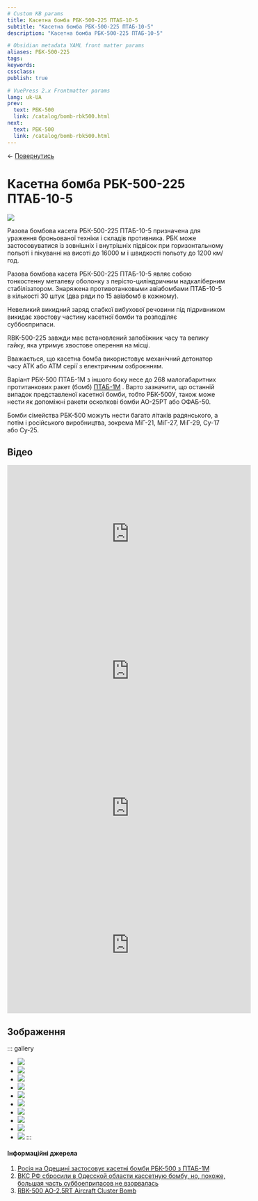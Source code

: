```yaml
---
# Custom KB params
title: Касетна бомба РБК-500-225 ПТАБ-10-5
subtitle: "Касетна бомба РБК-500-225 ПТАБ-10-5"
description: "Касетна бомба РБК-500-225 ПТАБ-10-5"

# Obsidian metadata YAML front matter params
aliases: РБК-500-225
tags:
keywords:
cssclass:
publish: true

# VuePress 2.x Frontmatter params
lang: uk-UA
prev:
  text: РБК-500
  link: /catalog/bomb-rbk500.html
next:
  text: РБК-500
  link: /catalog/bomb-rbk500.html
---
```


← [Повернутись](../index.md)

# Касетна бомба РБК-500-225 ПТАБ-10-5

![](./assets/rbk500-225-ptab.png)

Разова бомбова касета РБК-500-225 ПТАБ-10-5 призначена для ураження броньованої техніки і складів противника. РБК може застосовуватися із зовнішніх і внутрішніх підвісок при горизонтальному польоті і пікуванні на висоті до 16000 м і швидкості польоту до 1200 км/год.

Разова бомбова касета РБК-500-225 ПТАБ-10-5 являє собою тонкостенну металеву оболонку з перісто-циліндричним надкаліберним стабілізатором. Знаряжена противотанковыми авіабомбами ПТАБ-10-5 в кількості 30 штук (два ряди по 15 авіабомб в кожному).

Невеликий викидний заряд слабкої вибухової речовини під підривником викидає хвостову частину касетної бомби та розподіляє суббоєприпаси.

RBK-500-225 завжди має встановлений запобіжник часу та велику гайку, яка утримує хвостове оперення на місці.

Вважається, що касетна бомба використовує механічний детонатор часу ATK або ATM серії з електричним озброєнням.

Варіант РБК-500 ПТАБ-1М з іншого боку несе до 268 малогабаритних протитанкових ракет (бомб) [ПТАБ-1М](./subbomb-ptab1m.md) . Варто зазначити, що останній випадок представленої касетної бомби, тобто РБК-500У, також може нести як допоміжні ракети осколкові бомби АО-25РТ або ОФАБ-50. 

Бомби сімейства РБК-500 можуть нести багато літаків радянського, а потім і російського виробництва, зокрема МіГ-21, МіГ-27, МіГ-29, Су-17 або Су-25.

## Відео

<iframe width="560" height="315" src="https://www.youtube.com/embed/T-bADJfTJts" title="Росія на Одещині застосовує касетні бомби РБК-500 з ПТАБ-1М" frameborder="0" allow="accelerometer; autoplay; clipboard-write; encrypted-media; gyroscope; picture-in-picture; web-share" allowfullscreen></iframe>

<iframe width="560" height="315" src="https://www.youtube.com/embed/iarnfIGkxvM" title="YouTube video player" frameborder="0" allow="accelerometer; autoplay; clipboard-write; encrypted-media; gyroscope; picture-in-picture; web-share" allowfullscreen></iframe>

<iframe width="560" height="315" src="https://www.youtube.com/embed/eg940IWvm58" title="YouTube video player" frameborder="0" allow="accelerometer; autoplay; clipboard-write; encrypted-media; gyroscope; picture-in-picture; web-share" allowfullscreen></iframe>

<iframe width="560" height="315" src="https://www.youtube.com/embed/iFe3JaJVm7E?start=16" title="YouTube video player" frameborder="0" allow="accelerometer; autoplay; clipboard-write; encrypted-media; gyroscope; picture-in-picture; web-share" allowfullscreen></iframe>

## Зображення

::: gallery

- ![](./assets/rbk-500-ptab1.png)
- ![](./assets/rbk-500-4.png)
- ![](./assets/rbk-500-5.png)
- ![](./assets/rbk-500-3.png)
- ![](./assets/rbk-500-zab-500b.png)
- ![](./assets/rbk-500-u.png)
- ![](./assets/rbk-500-zab-2.png)
- ![](./assets/rbk-500-1.png)
- ![](./assets/rbk-500-zab25m.png)
- ![](./assets/rbk-500-ao25rtm.png)
:::

#### Інформаційні джерела

1. [Росія на Одещині застосовує касетні бомби РБК-500 з ПТАБ-1М](https://mil.in.ua/uk/news/rosiya-na-odeshhyni-zastosovuye-kasetni-bomby-rbk-500-z-ptab-1m/)
2. [ВКС РФ сбросили в Одесской области кассетную бомбу, но, похоже, большая часть суббоеприпасов не взорвалась](https://citeam-ru.medium.com/%D0%B2%D0%BA%D1%81-%D1%80%D1%84-%D1%81%D0%B1%D1%80%D0%BE%D1%81%D0%B8%D0%BB%D0%B8-%D0%B2-%D0%BE%D0%B4%D0%B5%D1%81%D1%81%D0%BA%D0%BE%D0%B9-%D0%BE%D0%B1%D0%BB%D0%B0%D1%81%D1%82%D0%B8-%D0%BA%D0%B0%D1%81%D1%81%D0%B5%D1%82%D0%BD%D1%83%D1%8E-%D0%B1%D0%BE%D0%BC%D0%B1%D1%83-%D0%BD%D0%BE-%D0%BF%D0%BE%D1%85%D0%BE%D0%B6%D0%B5-%D0%B1%D0%BE%D0%BB%D1%8C%D1%88%D0%B0%D1%8F-%D1%87%D0%B0%D1%81%D1%82%D1%8C-%D1%81%D1%83%D0%B1%D0%B1%D0%BE%D0%B5%D0%BF%D1%80%D0%B8%D0%BF%D0%B0%D1%81%D0%BE%D0%B2-%D0%BD%D0%B5-4236f2dffedd)
3. [RBK-500 AO-2.5RT Aircraft Cluster Bomb](https://cat-uxo.com/explosive-hazards/aircraft-bombs/rbk-500-ao-25rt-aircraft-cluster-bomb)
